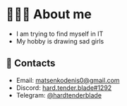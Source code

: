 # 🧛🏻‍♀️ About me
  - I am trying to find myself in IT
  - My hobby is drawing sad girls  
## 📢 Contacts
  - Email: <a href="mailto:matsenkodenis0@gmail.com">matsenkodenis0@gmail.com</a>
  - Discord: <a href="https://discord.com/users/538343406326513704">hard.tender.blade#1292</a>
  - Telegram: <a href="https://t.me/hardtenderblade">@hardtenderblade</a>

